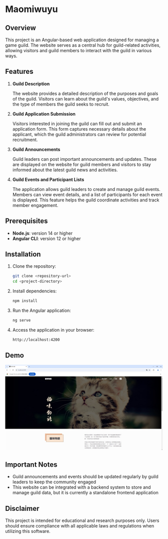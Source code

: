 # Maomiwuyu

## Overview

This project is an Angular-based web application designed for managing a game guild. The website serves as a central hub for guild-related activities, allowing visitors and guild members to interact with the guild in various ways.

## Features

1. **Guild Description**

   The website provides a detailed description of the purposes and goals of the guild. Visitors can learn about the guild's values, objectives, and the type of members the guild seeks to recruit.

2. **Guild Application Submission**
   
   Visitors interested in joining the guild can fill out and submit an application form. This form captures necessary details about the applicant, which the guild administrators can review for potential recruitment.
 
3. **Guild Announcements**
   
   Guild leaders can post important announcements and updates. These are displayed on the website for guild members and visitors to stay informed about the latest guild news and activities.
 
4. **Guild Events and Participant Lists**
   
   The application allows guild leaders to create and manage guild events. Members can view event details, and a list of participants for each event is displayed. This feature helps the guild coordinate activities and track member engagement.

## Prerequisites

- **Node.js**: version 14 or higher
- **Angular CLI**: version 12 or higher

## Installation

1. Clone the repository:

   ```bash
   git clone <repository-url>
   cd <project-directory>
   ```

2. Install dependencies:

   ```bash
   npm install
   ```

3. Run the Angular application:

   ```bash
   ng serve
   ```

4. Access the application in your browser:

   ```bash
   http://localhost:4200
   ```

## Demo

![screenshot1.jpg](screenshot1.jpg)

## Important Notes

- Guild announcements and events should be updated regularly by guild leaders to keep the community engaged
- This website can be integrated with a backend system to store and manage guild data, but it is currently a standalone frontend application

## Disclaimer

This project is intended for educational and research purposes only. Users should ensure compliance with all applicable laws and regulations when utilizing this software.
